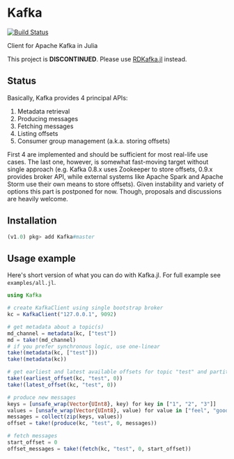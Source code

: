 # Kafka

[![Build Status](https://travis-ci.org/dfdx/Kafka.jl.svg?branch=master)](https://travis-ci.org/dfdx/Kafka.jl)

Client for Apache Kafka in Julia

This project is **DISCONTINUED**. Please use [RDKafka.jl](https://github.com/dfdx/RDKafka.jl) instead.

## Status

Basically, Kafka provides 4 principal APIs:

 1. Metadata retrieval 
 2. Producing messages
 3. Fetching messages
 4. Listing offsets
 5. Consumer group management (a.k.a. storing offsets)

First 4 are implemented and should be sufficient for most real-life use cases. The last one, however, is somewhat fast-moving target without single approach (e.g. Kafka 0.8.x uses Zookeeper to store offsets, 0.9.x provides broker API, while external systems like Apache Spark and Apache Storm use their own means to store offsets). Given instability and variety of options this part is postponed for now. Though, proposals and discussions are heavily welcome.

## Installation
```julia
(v1.0) pkg> add Kafka#master
```

## Usage example

Here's short version of what you can do with Kafka.jl. For full example see `examples/all.jl`.

```julia
using Kafka

# create KafkaClient using single bootstrap broker
kc = KafkaClient("127.0.0.1", 9092)

# get metadata about a topic(s)
md_channel = metadata(kc, ["test"])
md = take!(md_channel)
# if you prefer synchronous logic, use one-linear
take!(metadata(kc, ["test"]))
take!(metadata(kc))

# get earliest and latest available offsets for topic "test" and partition 0
take!(earliest_offset(kc, "test", 0))
take!(latest_offset(kc, "test", 0))

# produce new messages
keys = [unsafe_wrap(Vector{UInt8}, key) for key in ["1", "2", "3"]]
values = [unsafe_wrap(Vector{UInt8}, value) for value in ["feel", "good", "inc."]]
messages = collect(zip(keys, values))
offset = take!(produce(kc, "test", 0, messages))

# fetch messages
start_offset = 0
offset_messages = take!(fetch(kc, "test", 0, start_offset))
```
